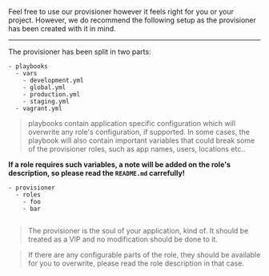 
Feel free to use our provisioner however it feels right for you or your project. 
However, we do recommend the following setup as the provisioner has been created
with it in mind.

---

The provisioner has been split in two parts:

```
- playbooks
  - vars
    - development.yml
    - global.yml
    - production.yml
    - staging.yml
  - vagrant.yml

```

> playbooks contain application specific configuration which will overwrite any
> role's configuration, if supported.
> In some cases, the playbook will also contain important variables that could
> break some of the provisioner roles, such as app names, users, locations etc..

**If a role requires such variables, a note will be added on the role's
description, so please read the `README.md` carrefully!**



```
- provisioner
  - roles
    - foo
    - bar
 
```

> The provisioner is the soul of your application, kind of. It should be
> treated as a VIP and no modification should be done to it.

> If there are any configurable parts of the role, they should be available for
> you to overwrite, please read the role description in that case.
